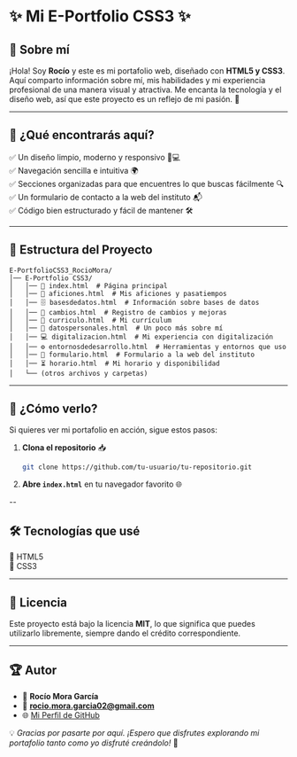 # ✨ Mi E-Portfolio CSS3 ✨

## 🌟 Sobre mí
¡Hola! Soy **Rocío** y este es mi portafolio web, diseñado con **HTML5 y CSS3**. Aquí comparto información sobre mí, mis habilidades y mi experiencia profesional de una manera visual y atractiva. Me encanta la tecnología y el diseño web, así que este proyecto es un reflejo de mi pasión. 🚀

--- 

## 🚀 ¿Qué encontrarás aquí?
✅ Un diseño limpio, moderno y responsivo 📱💻  
✅ Navegación sencilla e intuitiva 🌍  
✅ Secciones organizadas para que encuentres lo que buscas fácilmente 🔍  
✅ Un formulario de contacto a la web del instituto 📬  
✅ Código bien estructurado y fácil de mantener 🛠️  

---

## 📂 Estructura del Proyecto
```
E-PortfolioCSS3_RocioMora/
│── E-Portfolio CSS3/
│   │── 📌 index.html  # Página principal
│   │── 🎨 aficiones.html  # Mis aficiones y pasatiempos
│   │── 🗄️ basesdedatos.html  # Información sobre bases de datos
│   │── 🔄 cambios.html  # Registro de cambios y mejoras
│   │── 📄 curriculo.html  # Mi currículum
│   │── 🔐 datospersonales.html  # Un poco más sobre mí
│   │── 💻 digitalizacion.html  # Mi experiencia con digitalización
│   │── ⚙️ entornosdedesarrollo.html  # Herramientas y entornos que uso
│   │── 📨 formulario.html  # Formulario a la web del instituto
│   │── ⏳ horario.html  # Mi horario y disponibilidad
│   └── (otros archivos y carpetas)
```

---

## 🎯 ¿Cómo verlo?
Si quieres ver mi portafolio en acción, sigue estos pasos:
1. **Clona el repositorio** 📥
   ```bash
   git clone https://github.com/tu-usuario/tu-repositorio.git
   ```
2. **Abre `index.html`** en tu navegador favorito 🌐

--

## 🛠️ Tecnologías que usé
🔹 HTML5  
🔹 CSS3  

---

## 📜 Licencia
Este proyecto está bajo la licencia **MIT**, lo que significa que puedes utilizarlo libremente, siempre dando el crédito correspondiente.

---

## 🏆 Autor
- 👤 **Rocío Mora García**  
- 📧 **rocio.mora.garcia02@gmail.com**  
- 🌐 [Mi Perfil de GitHub](https://github.com/rociimoraa)

💡 *Gracias por pasarte por aquí. ¡Espero que disfrutes explorando mi portafolio tanto como yo disfruté creándolo!* 🚀

